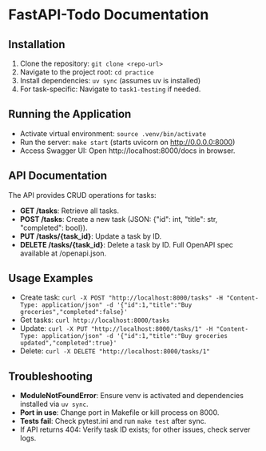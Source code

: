 # FastAPI-Todo Documentation

## Installation

1. Clone the repository: `git clone <repo-url>`
2. Navigate to the project root: `cd practice`
3. Install dependencies: `uv sync` (assumes uv is installed)
4. For task-specific: Navigate to `task1-testing` if needed.

## Running the Application

- Activate virtual environment: `source .venv/bin/activate`
- Run the server: `make start` (starts uvicorn on http://0.0.0.0:8000)
- Access Swagger UI: Open http://localhost:8000/docs in browser.

## API Documentation

The API provides CRUD operations for tasks:

- **GET /tasks**: Retrieve all tasks.
- **POST /tasks**: Create a new task (JSON: {"id": int, "title": str, "completed": bool}).
- **PUT /tasks/{task_id}**: Update a task by ID.
- **DELETE /tasks/{task_id}**: Delete a task by ID.
  Full OpenAPI spec available at /openapi.json.

## Usage Examples

- Create task: `curl -X POST "http://localhost:8000/tasks" -H "Content-Type: application/json" -d '{"id":1,"title":"Buy groceries","completed":false}'`
- Get tasks: `curl http://localhost:8000/tasks`
- Update: `curl -X PUT "http://localhost:8000/tasks/1" -H "Content-Type: application/json" -d '{"id":1,"title":"Buy groceries updated","completed":true}'`
- Delete: `curl -X DELETE "http://localhost:8000/tasks/1"`

## Troubleshooting

- **ModuleNotFoundError**: Ensure venv is activated and dependencies installed via `uv sync`.
- **Port in use**: Change port in Makefile or kill process on 8000.
- **Tests fail**: Check pytest.ini and run `make test` after sync.
- If API returns 404: Verify task ID exists; for other issues, check server logs.
